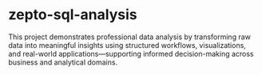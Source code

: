 # zepto-sql-analysis
This project demonstrates professional data analysis by transforming raw data into meaningful insights using structured workflows, visualizations, and real-world applications—supporting informed decision-making across business and analytical domains.
